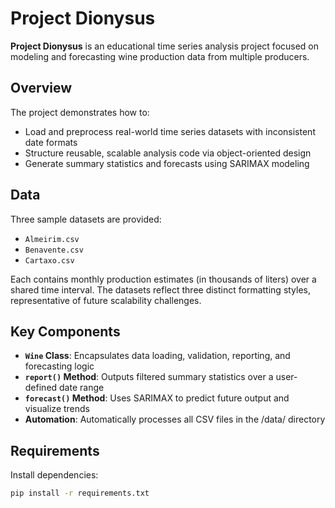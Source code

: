 # Project Dionysus

**Project Dionysus** is an educational time series analysis project focused on modeling and forecasting wine production data from multiple producers.

## Overview

The project demonstrates how to:

- Load and preprocess real-world time series datasets with inconsistent date formats
- Structure reusable, scalable analysis code via object-oriented design
- Generate summary statistics and forecasts using SARIMAX modeling

## Data

Three sample datasets are provided:

- `Almeirim.csv`
- `Benavente.csv`
- `Cartaxo.csv`

Each contains monthly production estimates (in thousands of liters) over a shared time interval. The datasets reflect three distinct formatting styles, representative of future scalability challenges.

## Key Components

- **`Wine` Class**: Encapsulates data loading, validation, reporting, and forecasting logic
- **`report()` Method**: Outputs filtered summary statistics over a user-defined date range
- **`forecast()` Method**: Uses SARIMAX to predict future output and visualize trends
- **Automation**: Automatically processes all CSV files in the /data/ directory

## Requirements

Install dependencies:

```bash
pip install -r requirements.txt
```
